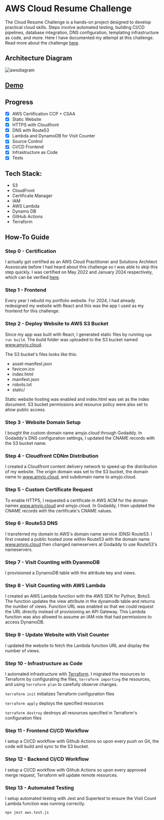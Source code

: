# AWS Cloud Resume Challenge

The Cloud Resume Challenge is a hands-on project designed to develop practical cloud skills. Steps involve automated testing, building CI/CD pipelines, database integration, DNS configuration, templating infrastructure as code, and more.
Here I have documented my attempt at this challenge. Read more about the challenge [here](https://cloudresumechallenge.dev/docs/the-challenge/aws/).

## Architecture Diagram

![awsdiagram](https://github.com/user-attachments/assets/611db14b-5e75-4d32-968e-45d70f41f837)

## [Demo](https://amyjo.cloud/)

## Progress

- [x] AWS Certification CCP + CSAA
- [x] Static Website
- [x] HTTPS with Cloudfront
- [x] DNS with Route53
- [x] Lambda and DynamoDB for Visit Counter
- [x] Source Control
- [x] CI/CD Frontend
- [x] Infrastructure as Code
- [x] Tests

## Tech Stack:

- S3
- CloudFront
- Certificate Manager
- IAM
- AWS Lambda
- Dynamo DB
- GitHub Actions
- Terraform

## How-To Guide

### Step 0 - Certification

I actually got certified as an AWS Cloud Practitioner and Solutions Architect Assosicate before I had heard about this challenge so I was able to skip this step quickly.
I was certified on May 2022 and January 2024 respectively, which can be verified [here](https://www.credly.com/earner/earned/badge/0bb8639e-fa4c-4cc3-a843-eec3cbb9a748).

### Step 1 - Frontend

Every year I rebuild my portfolio website. For 2024, I had already redesigned my website with React and this was the app I used as my frontend for this challenge.

### Step 2 - Deploy Website to AWS S3 Bucket

Since my app was built with React, I generated static files by running `npm run build`. The build folder was uploaded to the S3 bucket named www.amyjo.cloud.

The S3 bucket's files looks like this:

- asset-manifest.json
- favicon.ico
- index.html
- manifest.json
- robots.txt
- static/

Static website hosting was enabled and index.html was set as the index document. S3 bucket permissions and resource policy were also set to allow public access.

### Step 3 - Website Domain Setup

I bought the custom domain name amyjo.cloud through Godaddy. In Godaddy's DNS configuration settings, I updated the CNAME records with the S3 bucket name.

### Step 4 - Cloudfront CDNm Distribution

I created a Cloudfront content delivery network to speed up the distribution of my website. The origin domain was set to the S3 bucket, the domain name to www.amyjo.cloud, and subdomain name to amyjo.cloud.

### Step 5 - Custom Certificate Request

To enable HTTPS, I requested a certificate in AWS ACM for the domain names www.amyjo.cloud and amyjo.cloud. In Godaddy, I then updated the CNAME records with the certificate's CNAME values.

### Step 6 - Route53 DNS

I transferred my domain to AWS's domain name service (DNS) Route53. I first created a public hosted zone within Route53 with the domain name www.amyjo.cloud then changed nameservers at Godaddy to use Route53's nameservers.

### Step 7 - Visit Counting with DyanmoDB

I provisioned a DynamoDB table with the attribute key and views.

### Step 8 - Visit Counting with AWS Lambda

I created an AWS Lambda function with the AWS SDK for Python, Boto3. The function updates the view attribute in the dynamodb table and returns the number of views. Function URL was enabled so that we could request the URL directly instead of provisioning an API Gateway. This Lambda function was also allowed to assume an IAM role that had permissions to access DynamoDB.

### Step 9 - Update Website with Visit Counter

I updated the website to fetch the Lambda function URL and display the number of views.

### Step 10 - Infrastructure as Code

I automated infrastructure with [Terraform](https://www.terraform.io/).
I migrated the resources to Terraform by configurating the files, `terraform importing` the resources, and using `terraform plan` to carefully observe changes.

`terraform init` initializes Terraform configuration files

`terraform apply` deploys the specified resources

`terraform destroy` destroys all resources specified in Terraform's configuration files

### Step 11 - Frontend CI/CD Workflow

I setup a CI/CD workflow with Github Actions so upon every push on Git, the code will build and sync to the S3 bucket.

### Step 12 - Backend CI/CD Workflow

I setup a CI/CD workflow with Github Actions so upon every approved merge request, Terraform will update remote resources.

### Step 13 - Automated Testing

I setup automated testing with Jest and Supertest to ensure the Visit Count Lambda function was running correctly.

`npx jest aws.test.js`

